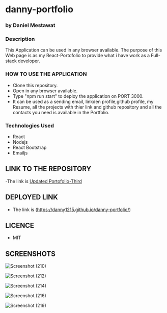 # danny-portfolio

### by Daniel Mestawat

### Description

This Application can be used in any browser available. The purpose of this Web page is as my React-Portofolio to provide what i have work as a Full-stack developer.


### HOW TO USE THE APPLICATION

- Clone this repository.
- Open in any browser available.
- Type "npm run start" to deploy the application on PORT 3000.
- It can be used as a sending email, linkden profile,github profile, my Resume, all the projects with thier link and github repository and all the contacts you need is available in the Portfolio.


### Technologies Used

- React
- Nodejs
- React Bootstrap
- Emailjs

## LINK TO THE REPOSITORY

-The link is [Updated Portofolio-Third](https://github.com/danny1215/danny-portfolio)

##  DEPLOYED LINK

- The link is (https://danny1215.github.io/danny-portfolio/)

## LICENCE

- MIT

## SCREENSHOTS


![Screenshot (210)](https://user-images.githubusercontent.com/59859358/121392348-4b549100-c91d-11eb-92a2-e42da1aebfda.png)


![Screenshot (212)](https://user-images.githubusercontent.com/59859358/121393034-eea5a600-c91d-11eb-9185-8d91dac020d9.png)


![Screenshot (214)](https://user-images.githubusercontent.com/59859358/121393655-90c58e00-c91e-11eb-85e1-6e447a216fb1.png)



![Screenshot (216)](https://user-images.githubusercontent.com/59859358/121393890-c8ccd100-c91e-11eb-97a3-0ed38b4d9651.png)
 

![Screenshot (219)](https://user-images.githubusercontent.com/59859358/121394088-ff0a5080-c91e-11eb-866e-84828583cc17.png)

